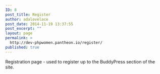 ```yaml
---
ID: 8
post_title: Register
author: adalovelace
post_date: 2014-11-19 13:37:55
post_excerpt: ""
layout: page
permalink: >
  http://dev-phpwomen.pantheon.io/register/
published: true
---
```

Registration page - used to register up to the BuddyPress section of the site.